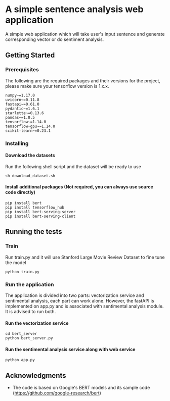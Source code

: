 # A simple sentence analysis web application

A simple web application which will take user's input sentence and generate corresponding vector or do sentiment analysis.

## Getting Started

### Prerequisites

The following are the required packages and their versions for the project, please make sure your tensorflow version is 1.x.x. 
```
numpy~=1.17.0
uvicorn~=0.11.8
fastapi~=0.61.0
pydantic~=1.6.1
starlette~=0.13.6
pandas~=1.0.5
tensorflow~=1.14.0
tensorflow-gpu~=1.14.0
scikit-learn~=0.23.1
```

### Installing

#### Download the datasets
Run the following shell script and the dataset will be ready to use

```
sh download_dataset.sh
```

#### Install additional packages (Not required, you can always use source code directly)
```
pip install bert
pip install tensorflow_hub
pip install bert-serving-server
pip install bert-serving-client
```
## Running the tests


### Train

Run train.py and it will use Stanford Large Movie Review Dataset to fine tune the model

```
python train.py
```

### Run the application

The application is divided into two parts: vectorization service and sentimental analysis, 
each part can work alone. However, the fastAPI is implemented on app.py and is associated with sentimental analysis module.
It is advised to run both.

#### Run the vectorization service

```
cd bert_server
python bert_server.py
```

#### Run the sentimental analysis service along with web service

```
python app.py
```



## Acknowledgments

* The code is based on Google's BERT models and its sample code (https://github.com/google-research/bert)